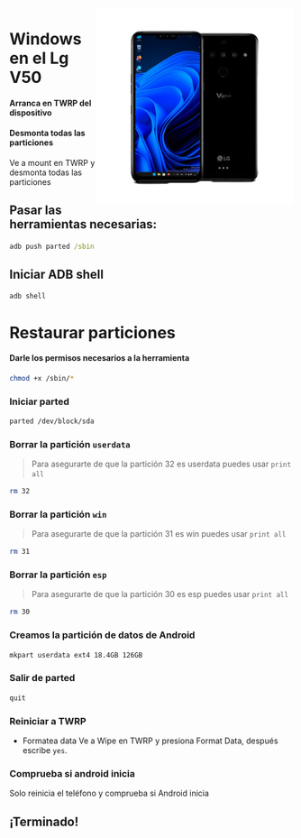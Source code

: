  <img align="right" src="/devices/flashlmdd.png" width="350" alt="Windows 11 Running On A V50">


# Windows en el Lg V50

#### Arranca en TWRP del dispositivo

#### Desmonta todas las particiones
Ve a mount en TWRP y desmonta todas las particiones

## Pasar las herramientas necesarias:
```cmd
adb push parted /sbin
```

## Iniciar ADB shell
```cmd
adb shell
```

# Restaurar particiones
#### Darle los permisos necesarios a la herramienta
```sh
chmod +x /sbin/*
```


### Iniciar parted
```sh
parted /dev/block/sda
```

### Borrar la partición `userdata` 
>Para asegurarte de que la partición 32 es userdata puedes usar
>  `print all`
```sh
rm 32
```

### Borrar la partición `win` 
>Para asegurarte de que la partición 31 es win puedes usar
>  `print all`
```sh
rm 31
```

### Borrar la partición `esp` 
>Para asegurarte de que la partición 30 es esp puedes usar
>  `print all`
```sh
rm 30
```

### Creamos la partición de datos de Android
```sh
mkpart userdata ext4 18.4GB 126GB
```

### Salir de parted
```sh
quit
```

### Reiniciar a TWRP

- Formatea data
Ve a Wipe en TWRP y presiona Format Data, 
después escribe `yes`.

### Comprueba si android inicia
Solo reinicia el teléfono y comprueba si Android inicia

## ¡Terminado!
